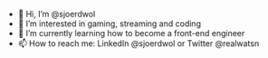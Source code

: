 - 👋 Hi, I’m @sjoerdwol
- 👀 I’m interested in gaming, streaming and coding
- 🌱 I’m currently learning how to become a front-end engineer
- 📫 How to reach me: LinkedIn @sjoerdwol or Twitter @realwatsn

<!---
sjoerdwol/sjoerdwol is a ✨ special ✨ repository because its `README.md` (this file) appears on your GitHub profile.
You can click the Preview link to take a look at your changes.
--->
